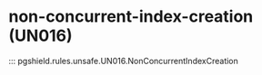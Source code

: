 # non-concurrent-index-creation (UN016)

::: pgshield.rules.unsafe.UN016.NonConcurrentIndexCreation

